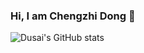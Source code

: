 ### Hi, I am Chengzhi Dong 👋

![Dusai's GitHub stats](https://github-readme-stats.vercel.app/api?username=Dongchengzhi)
